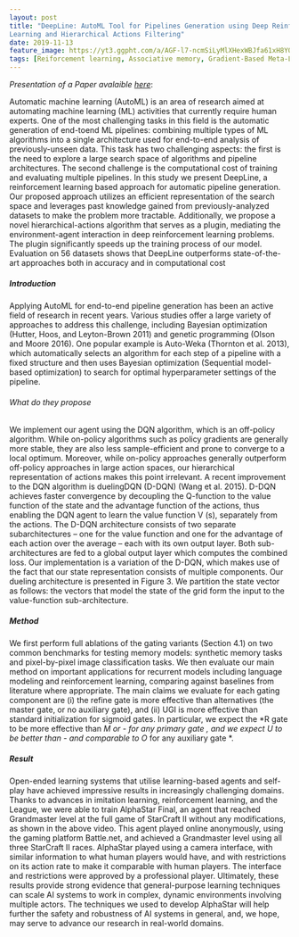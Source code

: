 ```yaml
---
layout: post
title: "DeepLine: AutoML Tool for Pipelines Generation using Deep Reinforcement
Learning and Hierarchical Actions Filtering"
date: 2019-11-13
feature_image: https://yt3.ggpht.com/a/AGF-l7-ncmSiLyMlXHexWBJfa61xH8Y02WWQbnI4rg=s900-c-k-c0xffffffff-no-rj-mo
tags: [Reiforcement learning, Associative memory, Gradient-Based Meta-Learning]
---
```


*Presentation of a Paper avalaible [here](https://arxiv.org/pdf/1911.00061.pdf)*\:

Automatic machine learning (AutoML) is an area of research
aimed at automating machine learning (ML) activities that
currently require human experts. One of the most challenging tasks in this field is the automatic generation of end-toend ML pipelines: combining multiple types of ML algorithms into a single architecture used for end-to-end analysis of previously-unseen data. This task has two challenging
aspects: the first is the need to explore a large search space
of algorithms and pipeline architectures. The second challenge is the computational cost of training and evaluating
multiple pipelines. In this study we present DeepLine, a reinforcement learning based approach for automatic pipeline
generation. Our proposed approach utilizes an efficient representation of the search space and leverages past knowledge gained from previously-analyzed datasets to make the
problem more tractable. Additionally, we propose a novel
hierarchical-actions algorithm that serves as a plugin, mediating the environment-agent interaction in deep reinforcement learning problems. The plugin significantly speeds up
the training process of our model. Evaluation on 56 datasets
shows that DeepLine outperforms state-of-the-art approaches
both in accuracy and in computational cost

<!--more-->

##### Introduction
Applying AutoML for end-to-end pipeline generation has
been an active field of research in recent years. Various studies offer a large variety of approaches to address this challenge, including Bayesian optimization (Hutter, Hoos, and
Leyton-Brown 2011) and genetic programming (Olson and
Moore 2016). One popular example is Auto-Weka (Thornton et al. 2013), which automatically selects an algorithm
for each step of a pipeline with a fixed structure and then
uses Bayesian optimization (Sequential model-based optimization) to search for optimal hyperparameter settings of
the pipeline.
###### What do they propose

We implement our agent using the DQN algorithm, which is
an off-policy algorithm. While on-policy algorithms such as
policy gradients are generally more stable, they are also less
sample-efficient and prone to converge to a local optimum.
Moreover, while on-policy approaches generally outperform
off-policy approaches in large action spaces, our hierarchical
representation of actions makes this point irrelevant.
A recent improvement to the DQN algorithm is duelingDQN (D-DQN) (Wang et al. 2015). D-DQN achieves faster
convergence by decoupling the Q-function to the value function of the state and the advantage function of the actions,
thus enabling the DQN agent to learn the value function
V (s), separately from the actions.
The D-DQN architecture consists of two separate subarchitectures – one for the value function and one for the
advantage of each action over the average – each with its
own output layer. Both sub-architectures are fed to a global
output layer which computes the combined loss.
Our implementation is a variation of the D-DQN, which
makes use of the fact that our state representation consists of
multiple components. Our dueling architecture is presented
in Figure 3. We partition the state vector as follows: the vectors that model the state of the grid form the input to the
value-function sub-architecture. 

##### Method

We first perform full ablations of the gating variants (Section 4.1) on two common benchmarks for testing memory
models: synthetic memory tasks and pixel-by-pixel image
classification tasks. We then evaluate our main method
on important applications for recurrent models including
language modeling and reinforcement learning, comparing
against baselines from literature where appropriate.
The main claims we evaluate for each gating component
are (i) the refine gate is more effective than alternatives
(the master gate, or no auxiliary gate), and (ii) UGI is more
effective than standard initialization for sigmoid gates. In
particular, we expect the *R gate to be more effective than
*M or *- for any primary gate *, and we expect U* to be
better than -* and comparable to O* for any auxiliary gate *.



##### Result
Open-ended learning systems that utilise learning-based agents and self-play have achieved impressive results in increasingly challenging domains. Thanks to advances in imitation learning, reinforcement learning, and the League, we were able to train AlphaStar Final, an agent that reached Grandmaster level at the full game of StarCraft II without any modifications, as shown in the above video. This agent played online anonymously, using the gaming platform Battle.net, and achieved a Grandmaster level using all three StarCraft II races. AlphaStar played using a camera interface, with similar information to what human players would have, and with restrictions on its action rate to make it comparable with human players. The interface and restrictions were approved by a professional player. Ultimately, these results provide strong evidence that general-purpose learning techniques can scale AI systems to work in complex, dynamic environments involving multiple actors. The techniques we used to develop AlphaStar will help further the safety and robustness of AI systems in general, and, we hope, may serve to advance our research in real-world domains.
